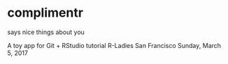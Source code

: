 # complimentr
says nice things about you

A toy app for Git + RStudio tutorial
R-Ladies San Francisco
Sunday, March 5, 2017

